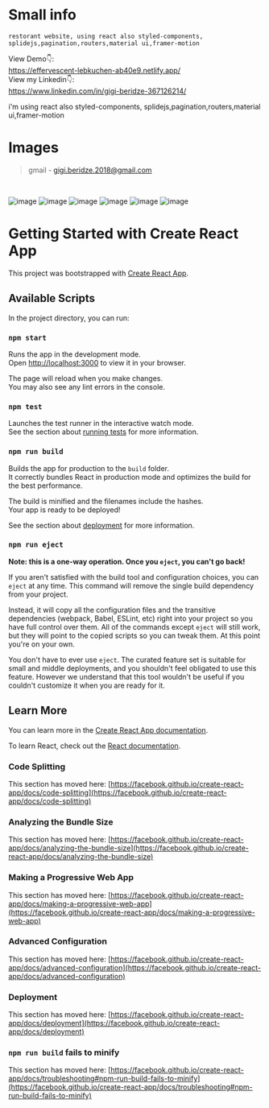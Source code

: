 # Small info
```
restorant website, using react also styled-components, splidejs,pagination,routers,material ui,framer-motion
```
View Demo👇: <br />
https://effervescent-lebkuchen-ab40e9.netlify.app/ <br />
View my Linkedin👇: <br />
https://www.linkedin.com/in/gigi-beridze-367126214/ <br />

i'm using react also styled-components, splidejs,pagination,routers,material ui,framer-motion

# Images

> gmail - gigi.beridze.2018@gmail.com<br /> 
<br />

![image](https://user-images.githubusercontent.com/82542634/165371639-15389f35-e20f-4a63-be80-79363e926774.png)
![image](https://user-images.githubusercontent.com/82542634/165371660-bb49e4fc-b352-4d24-91a7-64624d0e1a4f.png)
![image](https://user-images.githubusercontent.com/82542634/165371707-7276fde3-e253-4859-afbd-31ed0e380828.png)
![image](https://user-images.githubusercontent.com/82542634/165371744-f51fd356-770f-45ff-a01a-b65ad14a2a7f.png)
![image](https://user-images.githubusercontent.com/82542634/165371781-69a6a845-4df4-49ae-8ee1-c1f986d7348b.png)
![image](https://user-images.githubusercontent.com/82542634/165371792-c7d03b86-1f4c-4922-b59a-dc2c62d577d3.png)



# Getting Started with Create React App

This project was bootstrapped with [Create React App](https://github.com/facebook/create-react-app).

## Available Scripts

In the project directory, you can run:

### `npm start`

Runs the app in the development mode.\
Open [http://localhost:3000](http://localhost:3000) to view it in your browser.

The page will reload when you make changes.\
You may also see any lint errors in the console.

### `npm test`

Launches the test runner in the interactive watch mode.\
See the section about [running tests](https://facebook.github.io/create-react-app/docs/running-tests) for more information.

### `npm run build`

Builds the app for production to the `build` folder.\
It correctly bundles React in production mode and optimizes the build for the best performance.

The build is minified and the filenames include the hashes.\
Your app is ready to be deployed!

See the section about [deployment](https://facebook.github.io/create-react-app/docs/deployment) for more information.

### `npm run eject`

**Note: this is a one-way operation. Once you `eject`, you can't go back!**

If you aren't satisfied with the build tool and configuration choices, you can `eject` at any time. This command will remove the single build dependency from your project.

Instead, it will copy all the configuration files and the transitive dependencies (webpack, Babel, ESLint, etc) right into your project so you have full control over them. All of the commands except `eject` will still work, but they will point to the copied scripts so you can tweak them. At this point you're on your own.

You don't have to ever use `eject`. The curated feature set is suitable for small and middle deployments, and you shouldn't feel obligated to use this feature. However we understand that this tool wouldn't be useful if you couldn't customize it when you are ready for it.

## Learn More

You can learn more in the [Create React App documentation](https://facebook.github.io/create-react-app/docs/getting-started).

To learn React, check out the [React documentation](https://reactjs.org/).

### Code Splitting

This section has moved here: [https://facebook.github.io/create-react-app/docs/code-splitting](https://facebook.github.io/create-react-app/docs/code-splitting)

### Analyzing the Bundle Size

This section has moved here: [https://facebook.github.io/create-react-app/docs/analyzing-the-bundle-size](https://facebook.github.io/create-react-app/docs/analyzing-the-bundle-size)

### Making a Progressive Web App

This section has moved here: [https://facebook.github.io/create-react-app/docs/making-a-progressive-web-app](https://facebook.github.io/create-react-app/docs/making-a-progressive-web-app)

### Advanced Configuration

This section has moved here: [https://facebook.github.io/create-react-app/docs/advanced-configuration](https://facebook.github.io/create-react-app/docs/advanced-configuration)

### Deployment

This section has moved here: [https://facebook.github.io/create-react-app/docs/deployment](https://facebook.github.io/create-react-app/docs/deployment)

### `npm run build` fails to minify

This section has moved here: [https://facebook.github.io/create-react-app/docs/troubleshooting#npm-run-build-fails-to-minify](https://facebook.github.io/create-react-app/docs/troubleshooting#npm-run-build-fails-to-minify)
